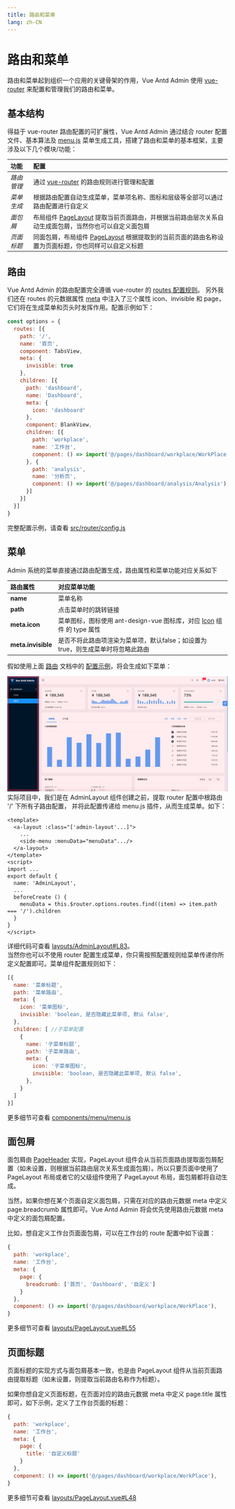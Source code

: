 ```yaml
---
title: 路由和菜单
lang: zh-CN
---
```

# 路由和菜单
路由和菜单起到组织一个应用的关键骨架的作用，Vue Antd Admin 使用 [vue-router](https://router.vuejs.org/zh/) 来配置和管理我们的路由和菜单。
## 基本结构
得益于 vue-router 路由配置的可扩展性，Vue Antd Admin 通过结合 router 配置文件、基本算法及 [menu.js](https://github.com/iczer/vue-antd-admin/blob/master/src/components/menu/menu.js) 菜单生成工具，搭建了路由和菜单的基本框架，主要涉及以下几个模块/功能：

|功能        |配置                            |
|:----------|:-------------------------------|
|*路由管理*  |通过 [vue-router](https://router.vuejs.org/zh/) 的路由规则进行管理和配置|
|*菜单生成*  |根据路由配置自动生成菜单，菜单项名称、图标和层级等全部可以通过路由配置进行自定义|
|*面包屑*    |布局组件 [PageLayout](https://github.com/iczer/vue-antd-admin/blob/master/src/layouts/PageLayout.vue) 提取当前页面路由，并根据当前路由层次关系自动生成面包屑，当然你也可以自定义面包屑|
|*页面标题*  |同面包屑，布局组件 [PageLayout](https://github.com/iczer/vue-antd-admin/blob/master/src/layouts/PageLayout.vue) 根据提取到的当前页面的路由名称设置为页面标题，你也同样可以自定义标题|

## 路由
Vue Antd Admin 的路由配置完全遵循 vue-router 的 [routes 配置规则](https://router.vuejs.org/zh/api/#routes)。
另外我们还在 routes 的元数据属性 [meta](https://router.vuejs.org/zh/guide/advanced/meta.html#%E8%B7%AF%E7%94%B1%E5%85%83%E4%BF%A1%E6%81%AF) 中注入了三个属性 icon、invisible 和 page，它们将在生成菜单和页头时发挥作用。配置示例如下：
```js {7,13}
const options = {
  routes: [{
    path: '/',
    name: '首页',
    component: TabsView,
    meta: {
      invisible: true
    },
    children: [{
      path: 'dashboard',
      name: 'Dashboard',
      meta: {
        icon: 'dashboard'
      },
      component: BlankView,
      children: [{
        path: 'workplace',
        name: '工作台',
        component: () => import('@/pages/dashboard/workplace/WorkPlace'),
      }, {
        path: 'analysis',
        name: '分析页',
        component: () => import('@/pages/dashboard/analysis/Analysis'),
      }]
    }]
  }]
}
```
完整配置示例，请查看 [src/router/config.js](https://github.com/iczer/vue-antd-admin/blob/master/src/router/config.js)

## 菜单
Admin 系统的菜单直接通过路由配置生成，路由属性和菜单功能对应关系如下

|路由属性|对应菜单功能|
|:-----------------|:-------|
|**name**          |菜单名称 |
|**path**          |点击菜单时的跳转链接|
|**meta.icon**     |菜单图标，图标使用 ant-design-vue 图标库，对应 [Icon](https://www.antdv.com/components/icon-cn/#API) 组件 的 type 属性|  
|**meta.invisible**|是否不将此路由项渲染为菜单项，默认false；如设置为 true，则生成菜单时将忽略此路由|

假如使用上面 [路由](#路由) 文档中的 [配置示例](#路由)，将会生成如下菜单：

![menu-demo](../assets/menu-demo.png)
实际项目中，我们是在 AdminLayout 组件创建之前，提取 router 配置中根路由 '/' 下所有子路由配置，
并将此配置传递给 menu.js 插件，从而生成菜单。如下：
```vue {4,12,13,14}
<template>
  <a-layout :class="['admin-layout'...]">
    ...
    <side-menu :menuData="menuData".../>
  </a-layout>
</template>
<script>
import ...
export default {
  name: 'AdminLayout',
  ...
  beforeCreate () {
    menuData = this.$router.options.routes.find((item) => item.path === '/').children
  }
}
</script>
```
详细代码可查看 [layouts/AdminLayout#L83](https://github.com/iczer/vue-antd-admin/blob/master/src/layouts/AdminLayout.vue#L83)。  
当然你也可以不使用 router 配置生成菜单，你只需按照配置规则给菜单传递你所定义配置即可。菜单组件配置规则如下：
```jsx {}
[{
  name: '菜单标题',
  path: '菜单路由',
  meta: {
    icon: '菜单图标',
    invisible: 'boolean, 是否隐藏此菜单项, 默认 false',
  },
  children: [ //子菜单配置
    {
      name: '子菜单标题',
      path: '子菜单路由',
      meta: {
        icon: '子菜单图标',
        invisible: 'boolean, 是否隐藏此菜单项, 默认 false',
      },
    }
  ]
}]
```
更多细节可查看 [components/menu/menu.js](https://github.com/iczer/vue-antd-admin/blob/master/src/components/menu/menu.js)

## 面包屑
面包屑由 [PageHeader](https://github.com/iczer/vue-antd-admin/blob/master/src/components/page/PageHeader.vue) 实现，PageLayout 组件会从当前页面路由提取面包屑配置（如未设置，则根据当前路由层次关系生成面包屑）。所以只要页面中使用了 PageLayout 布局或者它的父级组件使用了 PageLayout 布局，面包屑都将自动生成。  

当然，如果你想在某个页面自定义面包屑，只需在对应的路由元数据 meta 中定义 page.breadcrumb 属性即可。Vue Antd Admin 将会优先使用路由元数据 meta 中定义的面包屑配置。  

比如，想自定义工作台页面面包屑，可以在工作台的 route 配置中如下设置：
```jsx {5,6,7}
{
  path: 'workplace',
  name: '工作台',
  meta: {
    page: {
      breadcrumb: ['首页', 'Dashboard', '自定义']
    }
  },
  component: () => import('@/pages/dashboard/workplace/WorkPlace'),
}
```
更多细节可查看 [layouts/PageLayout.vue#L55](https://github.com/iczer/vue-antd-admin/blob/master/src/layouts/PageLayout.vue#L55)
## 页面标题
页面标题的实现方式与面包屑基本一致，也是由 PageLayout 组件从当前页面路由提取标题（如未设置，则提取当前路由名称作为标题）。 
 
如果你想自定义页面标题，在页面对应的路由元数据 meta 中定义 page.title 属性即可，如下示例，定义了工作台页面的标题：
```jsx {5,6,7}
{
  path: 'workplace',
  name: '工作台',
  meta: {
    page: {
      title: '自定义标题'
    }
  },
  component: () => import('@/pages/dashboard/workplace/WorkPlace'),
}
```
更多细节可查看 [layouts/PageLayout.vue#L48](https://github.com/iczer/vue-antd-admin/blob/master/src/layouts/PageLayout.vue#L48)
